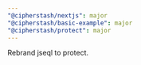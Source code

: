```yaml
---
"@cipherstash/nextjs": major
"@cipherstash/basic-example": major
"@cipherstash/protect": major
---
```


Rebrand jseql to protect.
